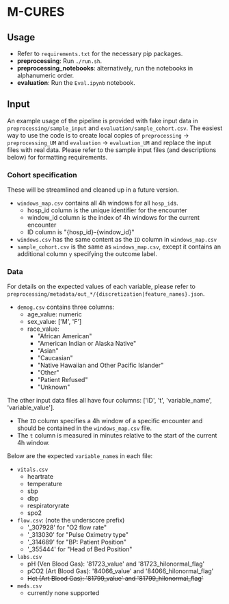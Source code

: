 # M-CURES

## Usage
- Refer to `requirements.txt` for the necessary pip packages. 
- **preprocessing**: Run `./run.sh`.
- **preprocessing_notebooks**: alternatively, run the notebooks in alphanumeric order. 
- **evaluation**: Run the `Eval.ipynb` notebook. 

## Input
An example usage of the pipeline is provided with fake input data in `preprocessing/sample_input` and `evaluation/sample_cohort.csv`. The easiest way to use the code is to create local copies of `preprocessing` -> `preprocessing_UM` and `evaluation` -> `evaluation_UM` and replace the input files with real data. Please refer to the sample input files (and descriptions below) for formatting requirements. 


### Cohort specification
These will be streamlined and cleaned up in a future version. 
- `windows_map.csv` contains all 4h windows for all `hosp_id`s. 
    - hosp_id column is the unique identifier for the encounter
    - window_id column is the index of 4h windows for the current encounter
    - ID column is "{hosp_id}-{window_id}"
- `windows.csv` has the same content as the `ID` column in `windows_map.csv`
- `sample_cohort.csv` is the same as `windows_map.csv`, except it contains an additional column `y` specifying the outcome label. 


### Data
For details on the expected values of each variable, please refer to `preprocessing/metadata/out_*/{discretization|feature_names}.json`. 

- `demog.csv` contains three columns:
    - age_value: numeric
    - sex_value: ['M', 'F']
    - race_value: 
        - "African American"
        - "American Indian or Alaska Native"
        - "Asian"
        - "Caucasian"
        - "Native Hawaiian and Other Pacific Islander"
        - "Other"
        - "Patient Refused"
        - "Unknown"

The other input data files all have four columns: ['ID', 't', 'variable_name', 'variable_value']. 
- The `ID` column specifies a 4h window of a specific encounter and should be contained in the `windows_map.csv` file. 
- The `t` column is measured in minutes relative to the start of the current 4h window. 

Below are the expected `variable_name`s in each file:
- `vitals.csv`
    - heartrate
    - temperature
    - sbp
    - dbp
    - respiratoryrate
    - spo2
- `flow.csv`: (note the underscore prefix)
    - '_307928' for "O2 flow rate"
    - '_313030' for "Pulse Oximetry type"
    - '_314689' for "BP: Patient Position"
    - '_355444' for "Head of Bed Position"
- `labs.csv`
    - pH (Ven Blood Gas): '81723_value' and '81723_hilonormal_flag'
    - pCO2 (Art Blood Gas): '84066_value' and '84066_hilonormal_flag'
    - ~~Hct (Art Blood Gas): '81799_value' and '81799_hilonormal_flag'~~
- `meds.csv`
    - currently none supported
